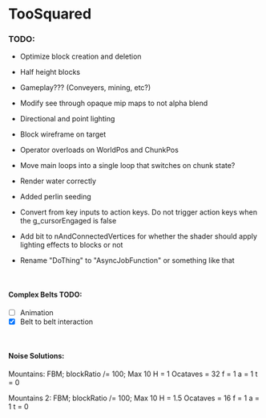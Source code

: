 # TooSquared

### TODO: 
 * Optimize block creation and deletion
 * Half height blocks
 * Gameplay??? (Conveyers, mining, etc?)
 * Modify see through opaque mip maps to not alpha blend

 * Directional and point lighting
 * Block wireframe on target
 * Operator overloads on WorldPos and ChunkPos
 * Move main loops into a single loop that switches on chunk state?
 * Render water correctly
 * Added perlin seeding
 * Convert from key inputs to action keys.  Do not trigger action keys when the g_cursorEngaged is false
 * Add bit to nAndConnectedVertices for whether the shader should apply lighting effects to blocks or not
 * Rename "DoThing" to "AsyncJobFunction" or something like that

&nbsp;

 #### Complex Belts TODO:
 - [ ] Animation
 - [X] Belt to belt interaction
	
&nbsp;

#### Noise Solutions:
Mountains:
FBM;
blockRatio /= 100;
Max 10
H = 1
Ocataves = 32
f = 1
a = 1
t = 0

Mountains 2:
FBM;
blockRatio /= 100;
Max 10
H = 1.5
Ocataves = 16
f = 1
a = 1
t = 0
